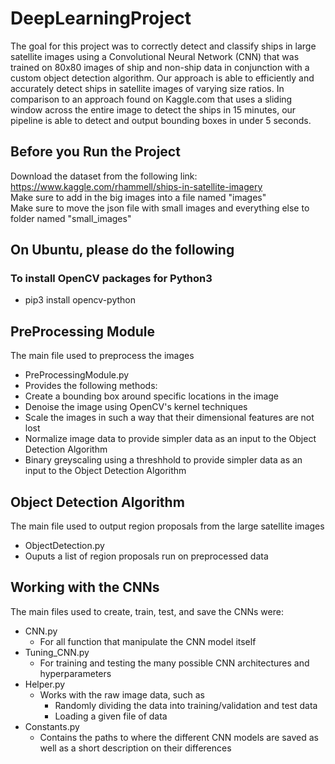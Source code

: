 # DeepLearningProject
The goal for this project was to correctly detect and classify ships in large satellite images using a Convolutional Neural Network (CNN) that was trained on 80x80 images of ship and non-ship data in conjunction with a custom object detection algorithm.  Our approach is able to efficiently and accurately detect ships in satellite images of varying size ratios. In comparison to an approach found on Kaggle.com that uses a sliding window across the entire image to detect the ships in 15 minutes, our pipeline is able to detect and output bounding boxes in under 5 seconds.

## Before you Run the Project
Download the dataset from the following link:<br>
https://www.kaggle.com/rhammell/ships-in-satellite-imagery <br>
Make sure to add in the big images into a file named "images" <br>
Make sure to move the json file with small images and everything else to folder named "small_images"

## On Ubuntu, please do the following

### To install OpenCV packages for Python3
* pip3 install opencv-python

## PreProcessing Module
The main file used to preprocess the images 
* PreProcessingModule.py
 * Provides the following methods:
  * Create a bounding box around specific locations in the image
  * Denoise the image using OpenCV's kernel techniques
  * Scale the images in such a way that their dimensional features are not lost
  * Normalize image data to provide simpler data as an input to the Object Detection Algorithm
  * Binary greyscaling using a threshhold to provide simpler data as an input to the Object Detection Algorithm
  
## Object Detection Algorithm
The main file used to output region proposals from the large satellite images
* ObjectDetection.py
 * Ouputs a list of region proposals run on preprocessed data
 
## Working with the CNNs
The main files used to create, train, test, and save the CNNs were:
* CNN.py
  * For all function that manipulate the CNN model itself
* Tuning_CNN.py
  * For training and testing the many possible CNN architectures and hyperparameters
* Helper.py
  * Works with the raw image data, such as
    * Randomly dividing the data into training/validation and test data
    * Loading a given file of data
* Constants.py
  * Contains the paths to where the different CNN models are saved as well as a short description on their differences
